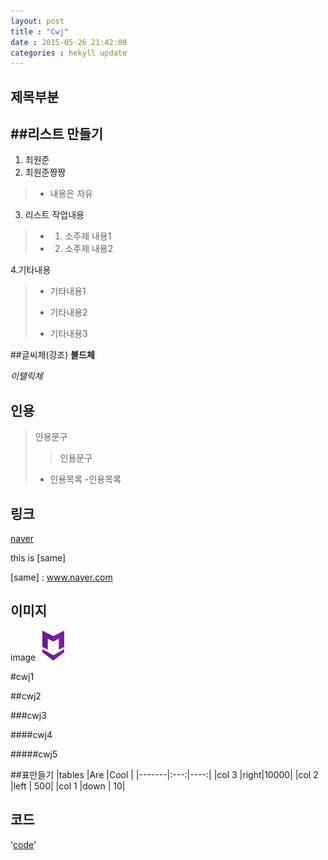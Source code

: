 ```yaml
---
layout: post
title : "Cwj"
date : 2015-05-26 21:42:00
categories : hekyll update
---
```


제목부분
-----------
##리스트 만들기
-------------
1. 최원준
2. 최원준짱짱
>- 내용은 자유

3. 리스트 작업내용
>- 1. 소주제 내용1
>- 2. 소주제 내용2

4.기타내용
>* 기타내용1
>- 기타내용2
>+ 기타내용3

##글씨체(강조)
**볼드체**

*이탤릭체*

## 인용
>인용문구
>>인용문구
>* 인용목록
>-인용목록

## 링크
[naver](www.naver.com)

this is [same]

[same] : www.naver.com

## 이미지

image
![alt text](https://github.com/adam-p/markdown-here/raw/master/src/common/images/icon48.png "Logo Title text 1")


#cwj1

##cwj2

###cwj3

####cwj4

#####cwj5


##표만들기
|tables |Are  |Cool |
|-------|:---:|----:|
|col 3  |right|10000|
|col 2  |left |  500|
|col 1  |down |   10|


## 코드

'[code](www.naver.com)'
